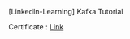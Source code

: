 [LinkedIn-Learning] Kafka Tutorial

Certificate : [Link](https://www.linkedin.com/learning/certificates/d8e5c49b4bc0963efe86931863184092be37653596379a63d6604c7c5f568208?trk=share_certificate)
